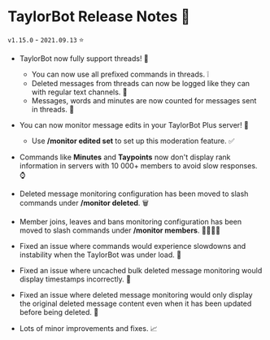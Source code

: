 # TaylorBot Release Notes 📝
`v1.15.0` - `2021.09.13` ⭐

- TaylorBot now fully support threads! 🧵
    - You can now use all prefixed commands in threads. ❕
    - Deleted messages from threads can now be logged like they can with regular text channels. 🚮
    - Messages, words and minutes are now counted for messages sent in threads. 🔢

- You can now monitor message edits in your TaylorBot Plus server! 👀
    - Use **/monitor edited set** to set up this moderation feature. ✅

- Commands like **Minutes** and **Taypoints** now don't display rank information in servers with 10 000+ members to avoid slow responses. ⌚

- Deleted message monitoring configuration has been moved to slash commands under **/monitor deleted**. 🗑️

- Member joins, leaves and bans monitoring configuration has been moved to slash commands under **/monitor members**. 👨‍👩‍👧‍👦

- Fixed an issue where commands would experience slowdowns and instability when the TaylorBot was under load. 🐛

- Fixed an issue where uncached bulk deleted message monitoring would display timestamps incorrectly. 🐛

- Fixed an issue where deleted message monitoring would only display the original deleted message content even when it has been updated before being deleted. 🐛

- Lots of minor improvements and fixes. 📈
